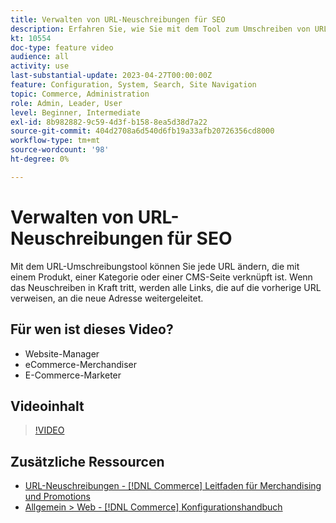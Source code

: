 ```yaml
---
title: Verwalten von URL-Neuschreibungen für SEO
description: Erfahren Sie, wie Sie mit dem Tool zum Umschreiben von URLs alle URLs ändern können, die mit einem Produkt, einer Kategorie oder einer CMS-Seite verknüpft sind.
kt: 10554
doc-type: feature video
audience: all
activity: use
last-substantial-update: 2023-04-27T00:00:00Z
feature: Configuration, System, Search, Site Navigation
topic: Commerce, Administration
role: Admin, Leader, User
level: Beginner, Intermediate
exl-id: 8b982882-9c59-4d3f-b158-8ea5d38d7a22
source-git-commit: 404d2708a6d540d6fb19a33afb20726356cd8000
workflow-type: tm+mt
source-wordcount: '98'
ht-degree: 0%

---
```


# Verwalten von URL-Neuschreibungen für SEO

Mit dem URL-Umschreibungstool können Sie jede URL ändern, die mit einem Produkt, einer Kategorie oder einer CMS-Seite verknüpft ist. Wenn das Neuschreiben in Kraft tritt, werden alle Links, die auf die vorherige URL verweisen, an die neue Adresse weitergeleitet.

## Für wen ist dieses Video?

- Website-Manager
- eCommerce-Merchandiser
- E-Commerce-Marketer

## Videoinhalt

>[!VIDEO](https://video.tv.adobe.com/v/343751?quality=12&learn=on)

## Zusätzliche Ressourcen

- [URL-Neuschreibungen - [!DNL Commerce] Leitfaden für Merchandising und Promotions](https://experienceleague.adobe.com/docs/commerce-admin/marketing/seo/url-rewrites/url-rewrite.html)
- [Allgemein > Web - [!DNL Commerce] Konfigurationshandbuch](https://experienceleague.adobe.com/docs/commerce-admin/config/general/web.html)
